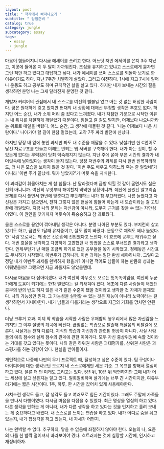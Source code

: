 ```yaml
---
layout: post
title: " 착각에서 빠져나오기 "
subtitle: " 탐험준비 "
catalog: true
category: jungle
subcategory: essay
tags:
  - essay
  - jungle
---
```


마음이 힘들어지니 다시금 에세이를 쓰려고 한다. 어느덧 저번 에세이를 쓴지 3주 지났고, 이곳에 들어온 지 두 달이 가까워진다. 초심을 유지하고 있냐고 스스로에게 묻자면 그런 척만 하고 있다고 대답하고 싶다. 내가 에세이를 쓰며 스스로를 되돌아 보기로 한 이유이기도 하다. 지난 7주간 치열하게 살았다. 그리고 여전하다. 1시에 자고 7시에 일어나 운동도 하고 공부도 하며 규칙적인 삶을 살고 있다. 하지만 내가 보내는 시간의 질을 생각하면 분명 나는 그새 달라진게 분명한 것 같다.

개발자 커리어의 관점에서 내 스스로를 여전히 별볼일 없고 아는 것 없는 허접한 사람이다. 꿈은 원대하게 갖고 있지만 현재의 내 상황에 대해선 부정할 생각은 추호도 없다. 하지만 어느 순간, 내가 소위 머리 좀 컸다고 느껴졌다. 내가 처참한 기분으로 시작한 이유는 내 위치를 처절하게 깨달았기 때문이다. 힘들고 갈 길도 멀지만, 어제보다 나으니까라는 위로로 매일을 버텼다. 어느 순간, 그 생각에 매몰된 것 같다. '나는 어제보다 나은 사람이다.' 나아가야 할 길이 한참 멀었는데, 고작 7주 짜리 발전에 신났다.

하지만 당장 내 앞에 놓인 과제만 봐도 내 수준을 깨달을 수 있다. 낯설기만 한 C언어로 낯선 자료구조를 만들고 이해도 안되는 웹 서버를 구축해야 한다. 내가 아는 것이, 할 수 있는게 없다는 무력감이 당최 익숙해지지 않는다. 지난 주에 쏟아 부은 시간의 결과가 내 머릿속에 남아있다는 생각이 들지 않는다. 당장 저번주의 과제를 다시 한번 반복하라해도, 더 나은 모습을 보이지 않을 것 같다. '이번 주도 배우고 익히느라 죽는 줄 알았네'가 아니라 '이번 주가 끝났네. 뭐가 남았지?'가 머릿 속을 지배한다.

이 괴리감이 휘몰아치는 게 참 힘들다. 난 달라졌다며 금방 익힐 것 같이 굴면서도 실은 전혀 아니니까. 여전히 무엇부터 해야할지 막막한 상황이니까. 예전에 풀었던 알고리즘 문제를 다시 풀면서 한번에 맞춘다고 뿌듯해하는 내가 참 부끄러웠다. 나름 늘었다고 자신감은 가지고 싶으면서, 전혀 그렇지 않은 현실에 힘들어 하는게 내 모습이라는 걸 고민 끝에 깨달았다. 지금 나의 문제는 자신감이 아니라, 도무지 근거를 찾을 수 없는 자만심이였다. 이 원인을 찾기까지 머릿속이 뒤숭숭하고 참 괴로웠다.

물론 스스로를 끝없이 깎아내릴 생각은 아니다. 분명 나아진 부분도 있다. 부지런히 살고 있기도 하고, 금연도 1달째 유지중이고, 살도 많이 빠졌다. 운동으로 체력도 꽤나 늘었다. 한 '사람'으로서는 꽤 좋은 선순환에 진입했다고 느낀다. 이 흐름에 공부도 태워주고 싶다. 매번 효율을 생각하고 다양하게 고민했던 내 방법을 스스로 무너뜨린 결과라고 생각한다. 언제부턴가 난 매일 조금씩 하기로 했던 공부들을 놓기 시작했고, 정해놓은 시간표도 무시하기 시작했다. 이번주가 급하니까. 이번 과제는 일단 완성 해야하니까. 그렇다고 정말 내가 이번주 과제를 완벽하게 했을까? 아니면 적어도 남들이 하는 만큼의 성과는 이뤄냈을까? 그랬으면 지금 괴롭지도 않았을텐데.

다시금 마음을 다 잡아야겠다. 내가 여전히 아무것도 모르는 헛똑똑이임을, 여전히 누군가에게 도움이 되기에는 한참 멀었다는 걸 되새겨야 겠다. 애초에 다른 사람들이 해왔던 공부의 반의 반도 하지 않은 내가 같은 수준이 됐을 것이라고 생각한 것 자체가 문제였다. 나의 가능성만 믿자. 그 가능성을 실현할 수 있는 것은 재능이 아니라 노력이라는 걸 생각하면서 지내야한다. 내가 남들과 다를거라는 생각으로 지금의 기회를 망치면 안된다.

더닝 크루거 효과. 이제 막 학습을 시작한 사람은 우매함의 봉우리에서 많은 자신감을 느끼지만 그 이후 절망의 계곡에 빠진다. 끊임없는 학습으로 탈출해 깨달음의 비탈길에 오른다. 사실과는 전혀 다르다. 지식의 학습과 자신감과 관련된 현상이 아니다. 사실 사람들의 예측 점수와 실제 점수의 관계에 관한 이야기다. 모두 자신 중상위권에 속할 것이라는 기대를 갖고 있다는 뜻이다. 나와 같은 하위권 사람은 과대평가를, 상위권 사람은 과소평가를 하는 경향이 있다. 현실을 받아들이자.

개인적으로 나중에 나만의 무기 프로젝트 때, 달성하고 싶은 수준이 있다. 팀 구성이나 아이디어에 대한 생각보단 오로지 내 스스로에게만 세운 기준. 그 목표를 향해서 열심히 하고 있다. 물론 더 먼 미래도 그리고는 있다. 5년 뒤, 10년 뒤 막연하지만 그때 내가 어느 세상에 살고 싶은지는 알고 있다. 일희일비하며 살기에는 너무 긴 시간이지만, 여유부리기에는 짧은 시간이다. 1주, 하루, 한 시간을 값어치 있게 사용해야한다.

사치스런 생각도 들고, 잡 생각도 들고 여러모로 힘든 기간이였다. 그래도 주말에 가족들을 만나서 다행이였다. 다시금 마음을 다잡을 수 있었다. 최근 명상을 열심히 하고 있다. 다른 생각을 안하는 게 아니라, 내가 다른 생각을 하고 있다는 것을 인지하고 흘려 보내는 게 중요하다고 배웠다. 내 스스로를 느끼는 연습을 하고 있다. 내가 어디로 숨을 쉬고 있는지, 내가 잡생각을 하고 있는지, 내 자세가 어떤지.

나는 완벽할 수 없다. 추구하되, 닿을 수 없음에 좌절하지 않아야 한다. 오늘의 나, 요즘의 나를 한 발짝 떨어져서 바라보아야 겠다. 흐트러지는 것에 실망할 시간에, 인지하고 재정비하자.
